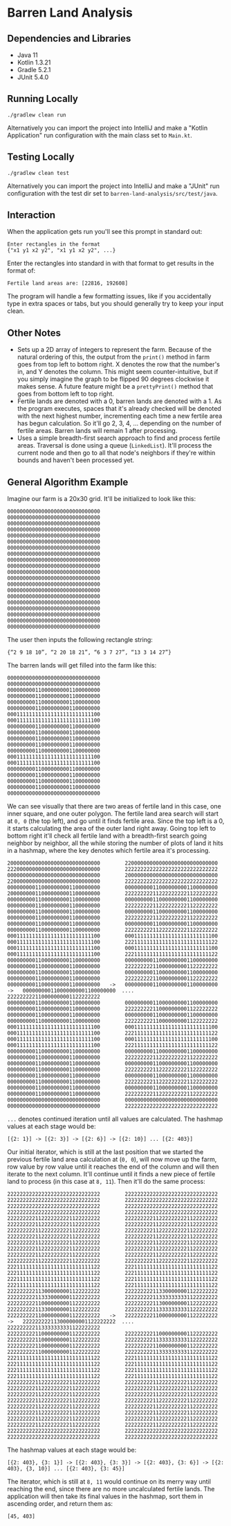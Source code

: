 # Barren Land Analysis

## Dependencies and Libraries

- Java 11
- Kotlin 1.3.21
- Gradle 5.2.1
- JUnit 5.4.0

## Running Locally
`./gradlew clean run`

Alternatively you can import the project into IntelliJ and make a "Kotlin Application" run configuration with the main class set to `Main.kt`.

## Testing Locally
`./gradlew clean test`

Alternatively you can import the project into IntelliJ and make a "JUnit" run configuration with the test dir set to `barren-land-analysis/src/test/java`.

## Interaction
When the application gets run you'll see this prompt in standard out:

    Enter rectangles in the format
    {"x1 y1 x2 y2", "x1 y1 x2 y2", ...}

Enter the rectangles into standard in with that format to get results in the format of:

    Fertile land areas are: [22816, 192608]

The program will handle a few formatting issues, like if you accidentally type in extra spaces or tabs, but you should generally try to keep your input clean.

## Other Notes

- Sets up a 2D array of integers to represent the farm. Because of the natural ordering of this, the output from the `print()` method in farm goes from top left to bottom right. X denotes the row that the number's in, and Y denotes the column. This might seem counter-intuitive, but if you simply imagine the graph to be flipped 90 degrees clockwise it makes sense. A future feature might be a `prettyPrint()` method that goes from bottom left to top right.
- Fertile lands are denoted with a 0, barren lands are denoted with a 1. As the program executes, spaces that it's already checked will be denoted with the next highest number, incrementing each time a new fertile area has begun calculation. So it'll go 2, 3, 4, ... depending on the number of fertile areas. Barren lands will remain 1 after processing.
- Uses a simple breadth-first search approach to find and process fertile areas. Traversal is done using a queue (`LinkedList`). It'll process the current node and then go to all that node's neighbors if they're within bounds and haven't been processed yet.

## General Algorithm Example
Imagine our farm is a 20x30 grid. It'll be initialized to look like this:

    000000000000000000000000000000
    000000000000000000000000000000
    000000000000000000000000000000
    000000000000000000000000000000
    000000000000000000000000000000
    000000000000000000000000000000
    000000000000000000000000000000
    000000000000000000000000000000
    000000000000000000000000000000
    000000000000000000000000000000
    000000000000000000000000000000
    000000000000000000000000000000
    000000000000000000000000000000
    000000000000000000000000000000
    000000000000000000000000000000
    000000000000000000000000000000
    000000000000000000000000000000
    000000000000000000000000000000
    000000000000000000000000000000
    000000000000000000000000000000

The user then inputs the following rectangle string:

    {“2 9 18 10”, “2 20 18 21”, “6 3 7 27”, “13 3 14 27”}

The barren lands will get filled into the farm like this:

    000000000000000000000000000000
    000000000000000000000000000000
    000000000110000000001100000000
    000000000110000000001100000000
    000000000110000000001100000000
    000000000110000000001100000000
    000111111111111111111111111100
    000111111111111111111111111100
    000000000110000000001100000000
    000000000110000000001100000000
    000000000110000000001100000000
    000000000110000000001100000000
    000000000110000000001100000000
    000111111111111111111111111100
    000111111111111111111111111100
    000000000110000000001100000000
    000000000110000000001100000000
    000000000110000000001100000000
    000000000110000000001100000000
    000000000000000000000000000000

We can see visually that there are two areas of fertile land in this case, one inner square, and one outer polygon. The fertile land area search will start at `0, 0` (the top left), and go until it finds fertile area. Since the top left is a 0, it starts calculating the area of the outer land right away. Going top left to bottom right it'll check all fertile land with a breadth-first search going neighbor by neighbor, all the while storing the number of plots of land it hits in a hashmap, where the key denotes which fertile area it's processing.

    200000000000000000000000000000        220000000000000000000000000000        222000000000000000000000000000        222222222222222222222222222222
    000000000000000000000000000000        200000000000000000000000000000        220000000000000000000000000000        222222222222222222222222222222
    000000000110000000001100000000        000000000110000000001100000000        200000000110000000001100000000        222222222112222222221122222222
    000000000110000000001100000000        000000000110000000001100000000        000000000110000000001100000000        222222222112222222221122222222
    000000000110000000001100000000        000000000110000000001100000000        000000000110000000001100000000        222222222112222222221122222222
    000000000110000000001100000000        000000000110000000001100000000        000000000110000000001100000000        222222222112222222221122222222
    000111111111111111111111111100        000111111111111111111111111100        000111111111111111111111111100        222111111111111111111111111122
    000111111111111111111111111100        000111111111111111111111111100        000111111111111111111111111100        222111111111111111111111111122
    000000000110000000001100000000        000000000110000000001100000000        000000000110000000001100000000        222222222110000000001122222222
    000000000110000000001100000000        000000000110000000001100000000        000000000110000000001100000000        222222222110000000001122222222
    000000000110000000001100000000   ->   000000000110000000001100000000   ->   000000000110000000001100000000  ....  222222222110000000001122222222
    000000000110000000001100000000        000000000110000000001100000000        000000000110000000001100000000        222222222110000000001122222222
    000000000110000000001100000000        000000000110000000001100000000        000000000110000000001100000000        222222222110000000001122222222
    000111111111111111111111111100        000111111111111111111111111100        000111111111111111111111111100        222111111111111111111111111122
    000111111111111111111111111100        000111111111111111111111111100        000111111111111111111111111100        222111111111111111111111111122
    000000000110000000001100000000        000000000110000000001100000000        000000000110000000001100000000        222222222112222222221122222222
    000000000110000000001100000000        000000000110000000001100000000        000000000110000000001100000000        222222222112222222221122222222
    000000000110000000001100000000        000000000110000000001100000000        000000000110000000001100000000        222222222112222222221122222222
    000000000110000000001100000000        000000000110000000001100000000        000000000110000000001100000000        222222222112222222221122222222
    000000000000000000000000000000        000000000000000000000000000000        000000000000000000000000000000        222222222222222222222222222222

`...` denotes continued iteration until all values are calculated. The hashmap values at each stage would be:

    [{2: 1}] -> [{2: 3}] -> [{2: 6}] -> [{2: 10}] ... [{2: 403}]

Our initial iterator, which is still at the last position that we started the previous fertile land area calculation at (`0, 0`), will now move up the farm, row value by row value until it reaches the end of the column and will then iterate to the next column. It'll continue until it finds a new piece of fertile land to process (in this case at `8, 11`). Then it'll do the same process:

    222222222222222222222222222222        222222222222222222222222222222        222222222222222222222222222222        222222222222222222222222222222
    222222222222222222222222222222        222222222222222222222222222222        222222222222222222222222222222        222222222222222222222222222222
    222222222112222222221122222222        222222222112222222221122222222        222222222112222222221122222222        222222222112222222221122222222
    222222222112222222221122222222        222222222112222222221122222222        222222222112222222221122222222        222222222112222222221122222222
    222222222112222222221122222222        222222222112222222221122222222        222222222112222222221122222222        222222222112222222221122222222
    222222222112222222221122222222        222222222112222222221122222222        222222222112222222221122222222        222222222112222222221122222222
    222111111111111111111111111122        222111111111111111111111111122        222111111111111111111111111122        222111111111111111111111111122
    222111111111111111111111111122        222111111111111111111111111122        222111111111111111111111111122        222111111111111111111111111122
    222222222113000000001122222222        222222222113300000001122222222        222222222113330000001122222222        222222222113333333331122222222
    222222222110000000001122222222        222222222113000000001122222222        222222222113300000001122222222        222222222113333333331122222222
    222222222110000000001122222222   ->   222222222110000000001122222222   ->   222222222113000000001122222222  ....  222222222113333333331122222222
    222222222110000000001122222222        222222222110000000001122222222        222222222110000000001122222222        222222222113333333331122222222
    222222222110000000001122222222        222222222110000000001122222222        222222222110000000001122222222        222222222113333333331122222222
    222111111111111111111111111122        222111111111111111111111111122        222111111111111111111111111122        222111111111111111111111111122
    222111111111111111111111111122        222111111111111111111111111122        222111111111111111111111111122        222111111111111111111111111122
    222222222112222222221122222222        222222222112222222221122222222        222222222112222222221122222222        222222222112222222221122222222
    222222222112222222221122222222        222222222112222222221122222222        222222222112222222221122222222        222222222112222222221122222222
    222222222112222222221122222222        222222222112222222221122222222        222222222112222222221122222222        222222222112222222221122222222
    222222222112222222221122222222        222222222112222222221122222222        222222222112222222221122222222        222222222112222222221122222222
    222222222222222222222222222222        222222222222222222222222222222        222222222222222222222222222222        222222222222222222222222222222

The hashmap values at each stage would be:

    [{2: 403}, {3: 1}] -> [{2: 403}, {3: 3}] -> [{2: 403}, {3: 6}] -> [{2: 403}, {3, 10}] ... [{2: 403}, {3: 45}]

The iterator, which is still at `8, 11` would continue on its merry way until reaching the end, since there are no more uncalculated fertile lands. The application will then take its final values in the hashmap, sort them in ascending order, and return them as:

    [45, 403]
